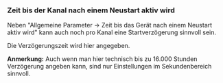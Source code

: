 ﻿### Zeit bis der Kanal nach einem Neustart aktiv wird

Neben "Allgemeine Parameter -> Zeit bis das Gerät nach einem Neustart aktiv wird" kann auch noch pro Kanal eine Startverzögerung sinnvoll sein. 


Die Verzögerungszeit wird hier angegeben.

**Anmerkung:** Auch wenn man hier technisch bis zu 16.000 Stunden Verzögerung angeben kann, sind nur Einstellungen im Sekundenbereich sinnvoll.

